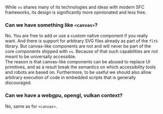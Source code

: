 While `vs` shares many of its technologies and ideas with modern SFC frameworks, its design is significantly more opinionated and less free.

### Can we have something like `<canvas>`?

No. You are free to add or use a custom native component if you really want. And there is support for arbitrary SVG files already as part of the `fltk` library. But canvas-like components are not and will never be part of the core components shipped with `vs`. Because of that such capabilities are not meant to be universally accessible.  
The reason is that canvas-like components can be abused to replace UI primitives, and as a result break the semantics on which accessibility tools and robots are based on. Furthermore, to be useful we should also allow arbitrary execution of code in embedded scripts that is generally discouraged.

### Can we have a webgpu, opengl, vulkan context?

No, same as for `<canvas>`.


